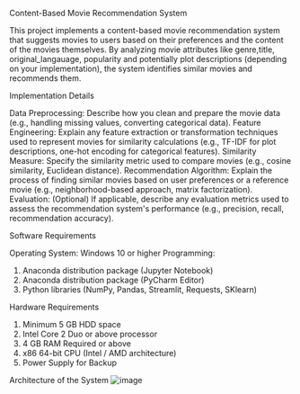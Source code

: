 Content-Based Movie Recommendation System

This project implements a content-based movie recommendation system that suggests movies to users based on their preferences and the content of the movies themselves. By analyzing movie attributes like genre,title, original_langauage, popularity and potentially plot descriptions (depending on your implementation), the system identifies similar movies and recommends them.

Implementation Details

Data Preprocessing: Describe how you clean and prepare the movie data (e.g., handling missing values, converting categorical data).
Feature Engineering: Explain any feature extraction or transformation techniques used to represent movies for similarity calculations (e.g., TF-IDF for plot descriptions, one-hot encoding for categorical features).
Similarity Measure: Specify the similarity metric used to compare movies (e.g., cosine similarity, Euclidean distance).
Recommendation Algorithm: Explain the process of finding similar movies based on user preferences or a reference movie (e.g., neighborhood-based approach, matrix factorization).
Evaluation: (Optional) If applicable, describe any evaluation metrics used to assess the recommendation system's performance (e.g., precision, recall, recommendation accuracy).

Software Requirements

Operating System: Windows 10 or higher Programming:
1. Anaconda distribution package (Jupyter Notebook)
2. Anaconda distribution package (PyCharm Editor)
3. Python libraries (NumPy, Pandas, Streamlit, Requests, SKlearn)

Hardware Requirements

1. Minimum 5 GB HDD space
2. Intel Core 2 Duo or above processor
3. 4 GB RAM Required or above
4. x86 64-bit CPU (Intel / AMD architecture)
5. Power Supply for Backup

Architecture of the System
![image](https://github.com/user-attachments/assets/14980f93-0c58-4b18-a694-c546a4c1eac3)

